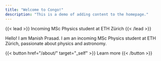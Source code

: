 ```yaml
---
title: "Welcome to Congo!"
description: "This is a demo of adding content to the homepage."
---
```


{{< lead >}}
Incoming MSc Physics student at ETH Zürich
{{< /lead >}}

Hello! I am Manish Prasad. I am an incoming MSc Physics student at ETH Zürich, passionate about physics and astronomy.

<!---
I am particularly interested in the popularization and democratization of statistics (and its applications in R) in order to make them accessible to everyone.

As I enjoy sharing my skills with others, I am [teaching](/teaching/) assistant for several courses in statistics, probability and data science. I also help professionals and companies to [analyze their data](https://datanalyze.be/), and I give [private lessons](https://easystat.be/) to students and researchers. This is in parallel with my [research](/research/), which constitutes the core of my PhD thesis.

When I find the time, I [code](/software/) in R and share it on my [blog](https://statsandr.com/).

<br>
-->
{{< button href="/about/" target="_self" >}}
Learn more
{{< /button >}}


